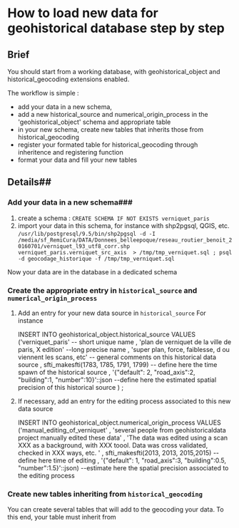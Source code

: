 
# How to load new data for geohistorical database step by step #

## Brief ##
You should start from a working database, with geohistorical_object and historical_geocoding extensions enabled.


The workflow is simple : 
 - add your data in a new schema, 
 - add a new historical_source and numerical_origin_process in the 'geohistorical_object' schema and appropriate table
 - in your new schema, create new tables that inherits those from historical_geocoding
 - register your formated table for historical_geocoding through inheritence and registering function
 - format your data and fill your new tables

## Details##

### Add your data in a new schema###

1. create a schema :
	`CREATE SCHEMA IF NOT EXISTS verniquet_paris`
2. import your data in this schema, for instance with shp2pgsql, QGIS, etc.
	`/usr/lib/postgresql/9.5/bin/shp2pgsql -d -I /media/sf_RemiCura/DATA/Donnees_belleepoque/reseau_routier_benoit_20160701/verniquet_l93_utf8_corr.shp verniquet_paris.verniquet_src_axis  > /tmp/tmp_verniquet.sql ;
    psql -d geocodage_historique -f /tmp/tmp_verniquet.sql`
	
Now your data are in the database in a dedicated schema

### Create the appropriate entry in `historical_source` and `numerical_origin_process` ###

1. Add an entry for your new data source in `historical_source`
For instance
	
	INSERT INTO geohistorical_object.historical_source VALUES 
	('verniquet_paris' -- short unique name
	, 'plan de verniquet de la ville de paris, X edition' --long precise name
	, 'super plan, force, faiblesse, d ou viennent les scans, etc' -- general comments on this historical data source
	, sfti_makesfti(1783, 1785, 1791, 1799) -- define here the time spawn of the historical source
	,  '{"default": 2, "road_axis":2, "building":1, "number":10}'::json --define here the estimated spatial precision of this historical source
	) ; 

2. If necessary, add an entry for the editing process associated to this new data source 
	
	
	INSERT INTO geohistorical_object.numerical_origin_process VALUES
	('manual_editing_of_verniquet'
		, 'several people from geohistoricaldata project manually edited these data'
		, 'The data was edited using a scan XXX as a background, with XXX toool. Data was cross validated, checked in XXX ways, etc. '
		, sfti_makesfti(2013, 2013, 2015,2015) -- define here time of editing
		, '{"default": 1, "road_axis":3, "building":0.5, "number":1.5}'::json) --estimate here the spatial precision associated to the editing process
		
### Create new tables inheriting from `historical_geocoding` ###

You can create several tables that will add to the geocoding your data.
To this end, your table must inherit from 

